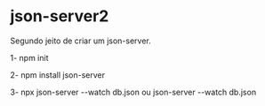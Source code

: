 # json-server2
Segundo jeito de criar um json-server.

1- npm init


2- npm install json-server



3- npx json-server --watch db.json ou json-server --watch db.json 
